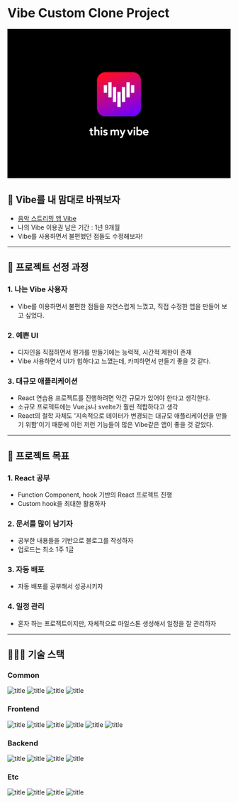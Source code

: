 # Vibe Custom Clone Project

![banner](./docs/banner.jpg)

## 👊 Vibe를 내 맘대로 바꿔보자

- [음악 스트리밍 앱 Vibe](https://vibe.naver.com/)
- 나의 Vibe 이용권 남은 기간 : 1년 9개월
- Vibe를 사용하면서 불편했던 점들도 수정해보자!

---

## 👋 프로젝트 선정 과정

### 1. 나는 Vibe 사용자

- Vibe를 이용하면서 불편한 점들을 자연스럽게 느꼈고, 직접 수정한 앱을 만들어 보고 싶었다.

### 2. 예쁜 UI

- 디자인을 직접하면서 뭔가를 만들기에는 능력적, 시간적 제한이 존재
- Vibe 사용하면서 UI가 힙하다고 느꼈는데, 카피하면서 만들기 좋을 것 같다.

### 3. 대규모 애플리케이션

- React 연습용 프로젝트를 진행하려면 약간 규모가 있어야 한다고 생각한다.
- 소규모 프로젝트에는 Vue.js나 svelte가 훨씬 적합하다고 생각
- React의 철학 자체도 '지속적으로 데이터가 변경되는 대규모 애플리케이션을 만들기 위함'이기 때문에 이런 저런 기능들이 많은 Vibe같은 앱이 좋을 것 같았다.

---

## 🤙 프로젝트 목표

### 1. React 공부

- Function Component, hook 기반의 React 프로젝트 진행
- Custom hook을 최대한 활용하자

### 2. 문서를 많이 남기자

- 공부한 내용들을 기반으로 블로그를 작성하자
- 업로드는 최소 1주 1글

### 3. 자동 배포

- 자동 배포를 공부해서 성공시키자

### 4. 일정 관리

- 혼자 하는 프로젝트이지만, 자체적으로 마일스톤 생성해서 일정을 잘 관리하자

---

## 🧑🏻‍💻 기술 스택

### Common

![title](https://img.shields.io/badge/-TypeScript-007ACC?&logo=TypeScript&logoColor=white)
![title](https://img.shields.io/badge/-NPM-CB3837?&logo=NPM&logoColor=white)
![title](https://img.shields.io/badge/-ESLint-4B32C3?&logo=ESLint&logoColor=white)
![title](https://img.shields.io/badge/-Prettier-F7B93E?&logo=Prettier&logoColor=white)

### Frontend

![title](https://img.shields.io/badge/-React-61DAFB?&logo=react&logoColor=white)
![title](https://img.shields.io/badge/-Redux-764ABC?&logo=redux&logoColor=white)
![title](https://img.shields.io/badge/-Apollo-311C87?&logo=apollo-graphql&logoColor=white)
![title](https://img.shields.io/badge/-SCSS-CC6699?&logo=Sass&logoColor=white)
![title](https://img.shields.io/badge/-Webpack-7ac5f1?&logo=Webpack&logoColor=white)
![title](https://img.shields.io/badge/-Babel-eece4f?&logo=Babel&logoColor=white)

### Backend

![title](https://img.shields.io/badge/-Node.js-339933?&logo=Node.js&logoColor=white)
![title](https://img.shields.io/badge/-Express-191919?&logo=Node.js&logoColor=white)
![title](https://img.shields.io/badge/-GraphQL-311C87?&logo=graphql&logoColor=white)
![title](https://img.shields.io/badge/-Prisma-c8cacc?&logo=garmin&logoColor=white)

### Etc

![title](https://img.shields.io/badge/-PostgreSQL-336791?&logo=postgreSQL&logoColor=white)
![title](https://img.shields.io/badge/-EC2-232F3E?&logo=Amazon-AWS&logoColor=white)
![title](https://img.shields.io/badge/-Github-181717?&logo=Github&logoColor=white)
![title](https://img.shields.io/badge/-Slack-4A154B?&logo=Slack&logoColor=white)
